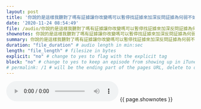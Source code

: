 ```yaml
---
layout: post
title: '你說的是這樣我聽對了嗎有証據讓你改變嗎可以暫停找証據來加深反問証據為何弱不如合作尋找共點求合關心加溫身心謙虛' # quotes allow forbidden characters like the colon
date: '2020-11-24 08:54:49'
file: /audio/你說的是這樣我聽對了嗎有証據讓你改變嗎可以暫停找証據來加深反問証據為何弱不如合作尋找共點求合關心加溫身心謙虛.mp3
shownotes: 你說的是這樣我聽對了嗎有証據讓你改變嗎可以暫停找証據來加深反問証據為何弱不如合作尋找共點求合關心加溫身心謙虛
summary: 你說的是這樣我聽對了嗎有証據讓你改變嗎可以暫停找証據來加深反問証據為何弱不如合作尋找共點求合關心加溫身心謙虛
duration: "file_duration" # audio length in min:sec
length: "file_length" # filesize in bytes
explicit: "no" # change to yes to flag with the explicit tag
block: "no" # change to yes to keep an episode from showing up in iTunes
# permalink: /1 # will be the ending part of the pages URL, delete to default to the title
---
```


<audio controls>
<source src="{{site.url}}{{site.baseurl}}{{ page.file }}" type="audio/x-mp3">
Your browser does not support the audio element.
</audio>
{{ page.shownotes }}
